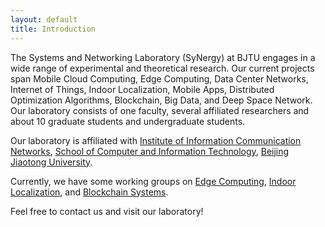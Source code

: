```yaml
---
layout: default
title: Introduction
---
```


The Systems and Networking Laboratory (SyNergy) at BJTU engages in a wide range of experimental and theoretical research. Our current projects span Mobile Cloud Computing, Edge Computing, Data Center Networks, Internet of Things, Indoor Localization, Mobile Apps, Distributed Optimization Algorithms, Blockchain, Big Data, and Deep Space Network. Our laboratory consists of one faculty, several affiliated researchers and about 10 graduate students and undergraduate students.

Our laboratory is affiliated with [Institute of Information Communication Networks](http://icn.bjtu.edu.cn), [School of Computer and Information Technology](http://scit.bjtu.edu.cn), [Beijing Jiaotong University](http://www.bjtu.edu.cn).

Currently, we have some working groups on [Edge Computing](https://fangvv.gitee.io/homepage/Edgecomp/), [Indoor Localization](https://fangvv.gitee.io/homepage/IndoorLoc/), and [Blockchain Systems](https://fangvv.gitee.io/homepage/BlockchainBJTU/).

Feel free to contact us and visit our laboratory!

